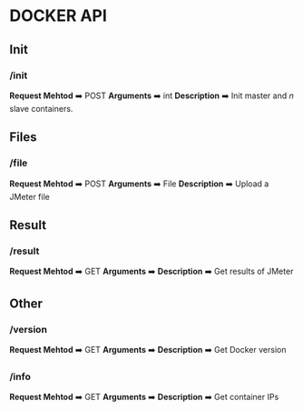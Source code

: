 # DOCKER API

## Init ##

### /init ###
**Request Mehtod** :arrow_right: POST 
**Arguments** :arrow_right: int
**Description** :arrow_right: Init master and *n* slave containers.

## Files ##
### /file ###
**Request Mehtod** :arrow_right: POST 
**Arguments** :arrow_right: File
**Description** :arrow_right: Upload a JMeter file

## Result ##
### /result ###
**Request Mehtod** :arrow_right: GET
**Arguments** :arrow_right: 
**Description** :arrow_right: Get results of JMeter

## Other ##
### /version ###
**Request Mehtod** :arrow_right: GET
**Arguments** :arrow_right: 
**Description** :arrow_right: Get Docker version

### /info ###
**Request Mehtod** :arrow_right: GET
**Arguments** :arrow_right: 
**Description** :arrow_right: Get container IPs
